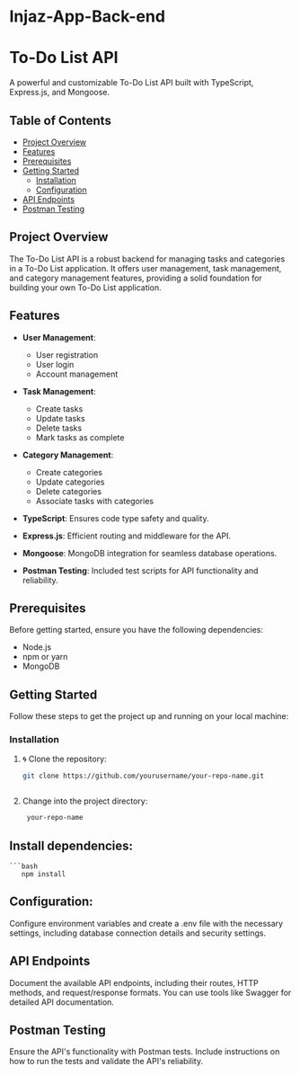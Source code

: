 ﻿# Injaz-App-Back-end
# To-Do List API

A powerful and customizable To-Do List API built with TypeScript, Express.js, and Mongoose.

## Table of Contents

- [Project Overview](#project-overview)
- [Features](#features)
- [Prerequisites](#prerequisites)
- [Getting Started](#getting-started)
  - [Installation](#installation)
  - [Configuration](#configuration)
- [API Endpoints](#api-endpoints)
- [Postman Testing](#postman-testing)


## Project Overview

The To-Do List API is a robust backend for managing tasks and categories in a To-Do List application. It offers user management, task management, and category management features, providing a solid foundation for building your own To-Do List application.

## Features

- **User Management**:
  - User registration
  - User login
  - Account management

- **Task Management**:
  - Create tasks
  - Update tasks
  - Delete tasks
  - Mark tasks as complete

- **Category Management**:
  - Create categories
  - Update categories
  - Delete categories
  - Associate tasks with categories

- **TypeScript**: Ensures code type safety and quality.

- **Express.js**: Efficient routing and middleware for the API.

- **Mongoose**: MongoDB integration for seamless database operations.

- **Postman Testing**: Included test scripts for API functionality and reliability.

## Prerequisites

Before getting started, ensure you have the following dependencies:

- Node.js
- npm or yarn
- MongoDB

## Getting Started

Follow these steps to get the project up and running on your local machine:

### Installation

1. 🌀 Clone the repository:

   ```bash
   git clone https://github.com/yourusername/your-repo-name.git



2. Change into the project directory:
   ```bash
    your-repo-name


## Install dependencies:

    ```bash
       npm install
    
## Configuration:
Configure environment variables and create a .env file with the necessary settings, including database connection details and security settings.


## API Endpoints
Document the available API endpoints, including their routes, HTTP methods, and request/response formats. You can use tools like Swagger for detailed API documentation.

## Postman Testing
Ensure the API's functionality with Postman tests. Include instructions on how to run the tests and validate the API's reliability.



 
